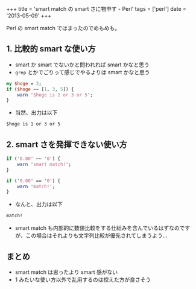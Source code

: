 +++
title = 'smart match の smart さに物申す - Perl'
tags = ['perl']
date = '2013-05-09'
+++

Perl の smart match ではまったのでめもめも。

<!--more-->

## 1. 比較的 smart な使い方

- smart か smart でないかと問われれば smart かなと思う
- `grep` とかでごりって感じでやるよりは smart かなと思う

```perl
my $hoge = 3;
if ($hoge ~~ [1, 3, 5]) {
    warn '$hoge is 1 or 3 or 5';
}
```

- 当然、出力は以下

```txt
$hoge is 1 or 3 or 5
```

## 2. smart さを発揮できない使い方

```perl
if ('0.00' ~~ '0') {
    warn 'smart match!';
}

if ('0.00' == '0') {
    warn 'match!';
}
```

- なんと、出力は以下

```txt
match!
```

- smart match も内部的に数値比較をする仕組みを含んでいるはずなのですが、この場合はそれよりも文字列比較が優先されてしまうよう…

## まとめ

- smart match は思ったより smart 感がない
- 1 みたいな使い方以外で乱用するのは控えた方が良さそう
